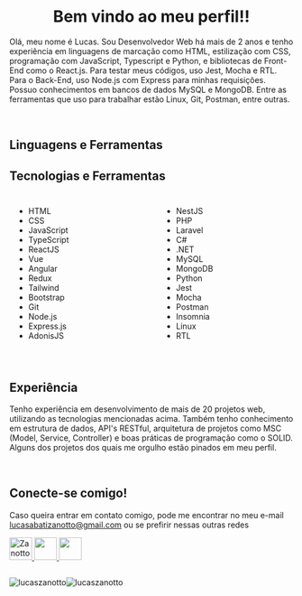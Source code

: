 
<h1 align="center">Bem vindo ao meu perfil!!</h1>

Olá, meu nome é Lucas. Sou Desenvolvedor Web há mais de 2 anos e tenho experiência em linguagens de marcação como HTML, estilização com CSS, programação com JavaScript, Typescript e Python, e bibliotecas de Front-End como o React.js. Para testar meus códigos, uso Jest, Mocha e RTL. Para o Back-End, uso Node.js com Express para minhas requisições. Possuo conhecimentos em bancos de dados MySQL e MongoDB. Entre as ferramentas que uso para trabalhar estão Linux, Git, Postman, entre outras.

<br/>

## **Linguagens e Ferramentas**
<h2>Tecnologias e Ferramentas</h2>

<div style="display: flex; justify-content: space-between; gap: 20px;">
  <div style="flex: 1; min-width: 200px; padding: 10px; box-sizing: border-box;">
    <ul>
      <li>HTML</li>
      <li>CSS</li>
      <li>JavaScript</li>
      <li>TypeScript</li>
      <li>ReactJS</li>
      <li>Vue</li>
      <li>Angular</li>
      <li>Redux</li>
      <li>Tailwind</li>
      <li>Bootstrap</li>
      <li>Git</li>
      <li>Node.js</li>
      <li>Express.js</li>
      <li>AdonisJS</li>
    </ul>
  </div>
  <div style="flex: 1; min-width: 200px; padding: 10px; box-sizing: border-box;">
    <ul>
      <li>NestJS</li>
      <li>PHP</li>
      <li>Laravel</li>
      <li>C#</li>
      <li>.NET</li>
      <li>MySQL</li>
      <li>MongoDB</li>
      <li>Python</li>
      <li>Jest</li>
      <li>Mocha</li>
      <li>Postman</li>
      <li>Insomnia</li>
      <li>Linux</li>
      <li>RTL</li>
    </ul>
  </div>
</div>

<br/>

## **Experiência**

Tenho experiência em desenvolvimento de mais de 20 projetos web, utilizando as tecnologias mencionadas acima. Também tenho conhecimento em estrutura de dados, API's RESTful, arquitetura de projetos como MSC (Model, Service, Controller) e boas práticas de programação como o SOLID. Alguns dos projetos dos quais me orgulho estão pinados em meu perfil.

<br/>

## **Conecte-se comigo!**
Caso queira entrar em contato comigo, pode me encontrar no meu e-mail lucasabatizanotto@gmail.com ou se prefirir nessas outras redes
<p align="left">
<a href="https://discord.gg/Zanotto#3280" target="blank"><img src="https://raw.githubusercontent.com/rahuldkjain/github-profile-readme-generator/master/src/images/icons/Social/discord.svg" alt="Zanotto#3280" height="40" width="40" />
</a>
<a href="mailto:lucasabatizanotto@gmail.com"><img src="https://img.icons8.com/color/48/000000/gmail.png" width="40" height="40"/>
</a>
<a href="https://api.whatsapp.com/send?phone=5549999271760"><img src="https://upload.wikimedia.org/wikipedia/commons/thumb/6/6b/WhatsApp.svg/600px-WhatsApp.svg.png" width="40" height="40"/>
</a>
</p>

<div style="display: flex;">
  <p><img src="https://github-readme-stats.vercel.app/api?username=lucaszanotto&show_icons=true&locale=en" alt="lucaszanotto" /></p>
  <p><img src="https://github-readme-stats.vercel.app/api/top-langs?username=lucaszanotto&show_icons=true&locale=en&layout=compact" alt="lucaszanotto" /></p>
</div>

